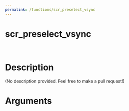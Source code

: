 ```yaml
---
permalink: /functions/scr_preselect_vsync
---
```

# scr_preselect_vsync  
&nbsp;  
# Description  
(No description provided. Feel free to make a pull request!) 
&nbsp;  
# Arguments


